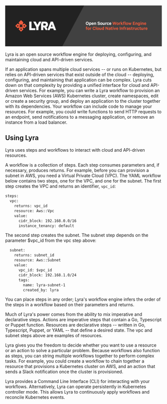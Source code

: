 ![Lyra logo](assets/lyrabanner.png)

Lyra is an open source workflow engine for deploying, configuring, and maintaining cloud and API-driven services. 

If an application spans multiple cloud services -- or runs on Kubernetes, but relies on API-driven services that exist outside of the cloud -- deploying, configuring, and maintaining that application can be complex. Lyra cuts down on that complexity by providing a unified interface for cloud and API-driven services. For example, you can write a Lyra workflow to provision an Amazon Web Services (AWS) Kubernetes cluster, create namespaces, edit or create a security group, and deploy an application to the cluster together with its dependencies. Your workflow can include code to manage your resources. For example, you could write functions to send HTTP requests to an endpoint, send notifications to a messaging application, or remove an instance from a load balancer.

## Using Lyra

Lyra uses steps and workflows to interact with cloud and API-driven resources. 

A workflow is a collection of steps. Each step consumes parameters and, if necessary, produces returns. For example, before you can provision a subnet in AWS, you need a Virtual Private Cloud (VPC). The YAML workflow below contains two steps, one for the VPC, and one for the subnet. The first step creates the VPC and returns an identifier, `vpc_id`:

```
steps:
  vpc:
    returns: vpc_id
    resource: Aws::Vpc
    value:
      cidr_block: 192.168.0.0/16
      instance_tenancy: default
```      

The second step creates the subnet. The subnet step depends on the parameter $vpc_id from the vpc step above:

```
  subnet:
    returns: subnet_id
    resource: Aws::Subnet
    value:
      vpc_id: $vpc_id
      cidr_block: 192.168.1.0/24
      tags:
        name: lyra-subnet-1
        created_by: lyra
```        

You can place steps in any order; Lyra's workflow engine infers the order of the steps in a workflow based on their parameters and returns. 

Much of Lyra's power comes from the ability to mix imperative and declarative steps. Actions are imperative steps that contain a Go, Typescript or Puppet function. Resources are declarative steps -- written in Go, Typescript, Puppet, or YAML -- that define a desired state. The vpc and subnet steps above are examples of resources. 

Lyra gives you the freedom to decide whether you want to use a resource or an action to solve a particular problem. Because workflows also function as steps, you can string multiple workflows together to perform complex tasks. For example, you could create a workflow to chain together a resource that provisions a Kubernetes cluster on AWS, and an action that sends a Slack notification once the cluster is provisioned. 

Lyra provides a Command Line Interface (CLI) for interacting with your workflows. Alternatively, Lyra can operate persistently in Kubernetes controller mode. This allows Lyra to continuously apply workflows and reconcile Kubernetes events.
